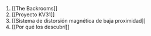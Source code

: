 1. [[The Backrooms]]
2.  [[Proyecto KV31]]
3.  [[Sistema de distorsión magnética de baja proximidad]]
4. [[Por qué los descubrí]]

